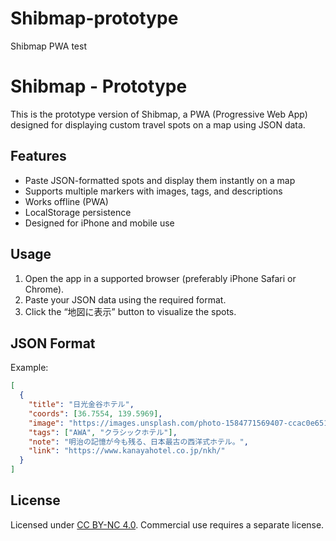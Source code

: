 # Shibmap-prototype
Shibmap PWA test

# Shibmap - Prototype

This is the prototype version of Shibmap, a PWA (Progressive Web App) designed for displaying custom travel spots on a map using JSON data.

## Features

- Paste JSON-formatted spots and display them instantly on a map
- Supports multiple markers with images, tags, and descriptions
- Works offline (PWA)
- LocalStorage persistence
- Designed for iPhone and mobile use

## Usage

1. Open the app in a supported browser (preferably iPhone Safari or Chrome).
2. Paste your JSON data using the required format.
3. Click the “地図に表示” button to visualize the spots.

## JSON Format

Example:

```json
[
  {
    "title": "日光金谷ホテル",
    "coords": [36.7554, 139.5969],
    "image": "https://images.unsplash.com/photo-1584771569407-ccac0e6510d6?auto=format&fit=crop&w=800&q=80",
    "tags": ["AWA", "クラシックホテル"],
    "note": "明治の記憶が今も残る、日本最古の西洋式ホテル。",
    "link": "https://www.kanayahotel.co.jp/nkh/"
  }
]
```

## License

Licensed under [CC BY-NC 4.0](https://creativecommons.org/licenses/by-nc/4.0/). Commercial use requires a separate license.